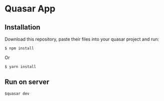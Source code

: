 # Quasar App

## Installation

Download this repository, paste their files into your quasar project and run:

`$ npm install`

Or

`$ yarn install`

## Run on server

`$quasar dev`
